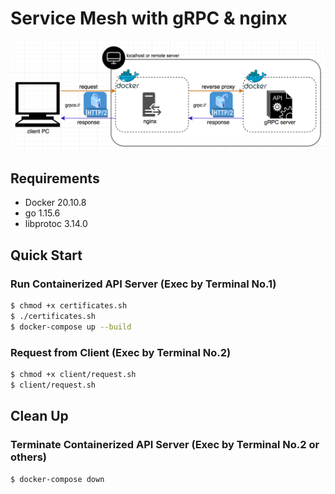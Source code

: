 # Service Mesh with gRPC & nginx

![Service Mesh with gRPC & nginx architecture diagram](./readme/architecture.png)

## Requirements

- Docker   20.10.8
- go        1.15.6
- libprotoc 3.14.0

## Quick Start

### Run Containerized API Server (Exec by Terminal No.1)

```bash
$ chmod +x certificates.sh
$ ./certificates.sh
$ docker-compose up --build
```

### Request from Client (Exec by Terminal No.2)

```bash
$ chmod +x client/request.sh
$ client/request.sh
```

## Clean Up

### Terminate Containerized API Server (Exec by Terminal No.2 or others)

```bash
$ docker-compose down
```

